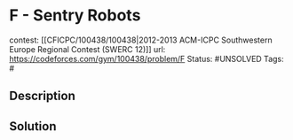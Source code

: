 # F - Sentry Robots

contest: [[CFICPC/100438/100438|2012-2013 ACM-ICPC Southwestern Europe Regional Contest (SWERC 12)]]
url: https://codeforces.com/gym/100438/problem/F
Status: #UNSOLVED
Tags: #

## Description

## Solution


